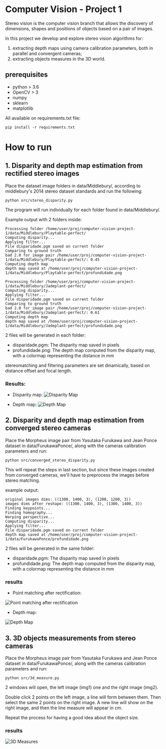 # Computer Vision - Project 1

Stereo vision is the computer vision branch that allows the discovery of dimensions, shapes and positions of objects based on a pair of images. 

In this project we develop and explore stereo vision algorithms for: 

1. extracting depth maps using camera calibration parameters, both in parallel and convergent cameras; 
2. extracting objects measures in the 3D world.

## prerequisites
* python > 3.6
* OpenCV > 3
* numpy
* sklearn
* matplotlib

All available on requirements.txt file:

```console
pip install -r requirements.txt
```

# How to run

## 1. Disparity and depth map estimation from rectified stereo images

Place the dataset image folders in data/Middlebury/, according to middlebury's 2014 stereo dataset standards and run the following:
```console
python src/stereo_disparity.py
```

The program will run individually for each folder found in data/Middlebury/. 

Example output with 2 folders inside:

```console
Processing folder /home/user/proj/computer-vision-project-1/data/Middlebury/Playtable-perfect/
Computing disparity...
Applying filter...
File disparidade.pgm saved on current folder
Comparing to ground truth
bad 2.0 for image pair /home/user/proj/computer-vision-project-1/data/Middlebury/Playtable-perfect/: 0.45
Computing depth map
depth map saved at /home/user/proj/computer-vision-project-1/data/Middlebury/Playtable-perfect/profundidade.png

Processing folder /home/user/proj/computer-vision-project-1/data/Middlebury/Jadeplant-perfect/
Computing disparity...
Applying filter...
File disparidade.pgm saved on current folder
Comparing to ground truth
bad 2.0 for image pair /home/user/proj/computer-vision-project-1/data/Middlebury/Jadeplant-perfect/: 0.61
Computing depth map
depth map saved at /home/user/proj/computer-vision-project-1/data/Middlebury/Jadeplant-perfect/profundidade.png
```

2 files will be generated in each folder:
 - disparidade.pgm: The disparity map saved in pixels
 - profundidade.png: The depth map computed from the disparity map, with a colormap representing the distance in mm

stereomatching and filtering parameters are set dinamically, based on distance offset and focal length.

### Results:
- Disparity map:
![Disparity Map](https://raw.githubusercontent.com/chris-redfield/computer-vision-project-1/main/relatorio/disparity_playtable_SGBM_post_filtered.png)

- Depth map:
![Depth Map](https://raw.githubusercontent.com/chris-redfield/computer-vision-project-1/main/relatorio/disparity_playtable_SGBM_post_filtered_colormap.png)

## 2. Disparity and depth map estimation from converged stereo cameras

Place the Morpheus image pair from Yasutaka Furukawa and Jean Ponce dataset in data/FurukawaPonce/, along with the cameras calibration parameters and run:

```console
python src/converged_stereo_disparity.py
```

This will repeat the steps in last section, but since these images created from converged cameras, we'll have to preprocess the images before stereo matching.

example output:
```console
original images dims: ((1300, 1400, 3), (1200, 1200, 3))
images dims after reshape: ((1300, 1400, 3), (1300, 1400, 3))
Finding keypoints...
Finding homography...
Warping perspective...
Computing disparity...
Applying filter...
File disparidade.pgm saved on current folder
depth map saved at /home/user/proj/computer-vision-project-1/data/FurukawaPonce/profundidade.png
```

2 files will be generated in the same folder:
 - disparidade.pgm: The disparity map saved in pixels
 - profundidade.png: The depth map computed from the disparity map, with a colormap representing the distance in mm

### results
- Point matching after rectification:

![Point matching after rectification](https://raw.githubusercontent.com/chris-redfield/computer-vision-project-1/main/relatorio/morpheus_rectified_matching_points.png)

- Depth map:

![Depth Map](https://raw.githubusercontent.com/chris-redfield/computer-vision-project-1/main/relatorio/morpheus_depth_map.png)

## 3. 3D objects measurements from stereo cameras

Place the Morpheus image pair from Yasutaka Furukawa and Jean Ponce dataset in data/FurukawaPonce/, along with the cameras calibration parameters and run:

```console
python src/3d_measure.py
```

2 windows will open, the left image (img1) one and the right image (img2).

Double click 2 points on the left image, a line will form between them. Then select the same 2 points on the right image. A new line will show on the right image, and then the line measure will appear in cm.

Repeat the process for having a good idea about the object size.

### results
![3D Measures](https://raw.githubusercontent.com/chris-redfield/computer-vision-project-1/main/relatorio/morpheus_3D_measure2.png)